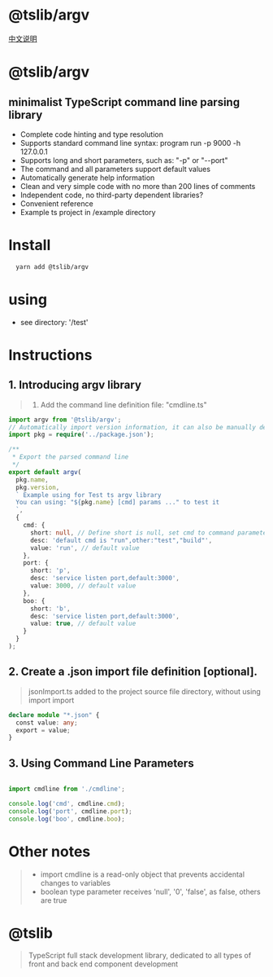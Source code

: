 # @tslib/argv

[中文说明](./README.cn.md)

# @tslib/argv

## minimalist TypeScript command line parsing library

* Complete code hinting and type resolution
* Supports standard command line syntax: program run -p 9000 -h 127.0.0.1
* Supports long and short parameters, such as: "-p" or "--port"
* The command and all parameters support default values
* Automatically generate help information
* Clean and very simple code with no more than 200 lines of comments
* Independent code, no third-party dependent libraries?
* Convenient reference
* Example ts project in /example directory

# Install

```bash
  yarn add @tslib/argv
```

# using
* see directory: '/test'


# Instructions
## 1. Introducing argv library


> 1. Add the command line definition file: "cmdline.ts"
```typescript
import argv from '@tslib/argv';
// Automatically import version information, it can also be manually defined
import pkg = require('../package.json');

/**
 * Export the parsed command line
 */
export default argv(
  pkg.name,
  pkg.version,
  ` Example using for Test ts argv library
  You can using: "${pkg.name} [cmd] params ..." to test it
  `,
  {
    cmd: {
      short: null, // ​​Define short is null, set cmd to command parameter parsing mode
      desc: 'default cmd is "run",other:"test","build"',
      value: 'run', // default value
    },
    port: {
      short: 'p',
      desc: 'service listen port,default:3000',
      value: 3000, // default value
    },
    boo: {
      short: 'b',
      desc: 'service listen port,default:3000',
      value: true, // default value
    }
  }
);

```

## 2. Create a .json import file definition [optional].
> jsonImport.ts added to the project source file directory, without using import import
```typescript
declare module "*.json" {
  const value: any;
  export = value;
}

```

## 3. Using Command Line Parameters
>
```typescript

import cmdline from './cmdline';

console.log('cmd', cmdline.cmd);
console.log('port', cmdline.port);
console.log('boo', cmdline.boo);

```
# Other notes
> * import cmdline is a read-only object that prevents accidental changes to variables
> * boolean type parameter receives  'null', '0', 'false', as false, others are true


# @tslib
> TypeScript full stack development library, dedicated to all types of front and back end component development
